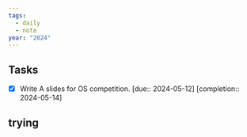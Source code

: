 ```yaml
---
tags:
  - daily
  - note
year: "2024"
---
```

## Tasks

- [x] Write A slides for OS competition.  [due:: 2024-05-12]  [completion:: 2024-05-14]

## trying